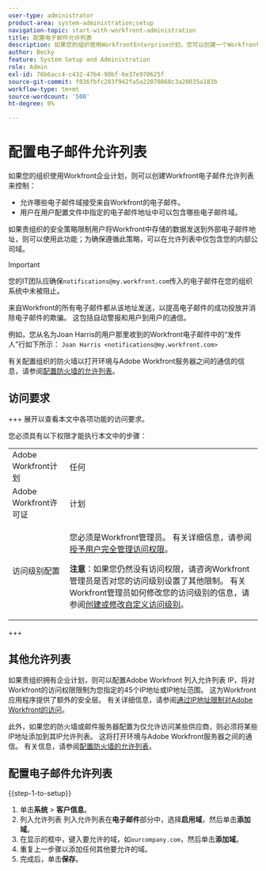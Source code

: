 ```yaml
---
user-type: administrator
product-area: system-administration;setup
navigation-topic: start-with-workfront-administration
title: 配置电子邮件允许列表
description: 如果您的组织使用WorkfrontEnterprise计划，您可以创建一个Workfront电子邮件允许列表，以控制允许哪些电子邮件域接受来自Workfront的电子邮件，以及哪些电子邮件域可以位于用户在其用户配置文件中指定的电子邮件地址中。 如果贵组织的安全策略限制用户将Workfront中存储的数据发送到外部电子邮件地址，则可以使用此功能；为确保遵循此策略，可以在允许列表中仅包含您的内部公司域。
author: Becky
feature: System Setup and Administration
role: Admin
exl-id: 76b6acc4-c432-47b4-90bf-6e37e970625f
source-git-commit: f036fbfc203f942fa5a22070860c3a20035a183b
workflow-type: tm+mt
source-wordcount: '508'
ht-degree: 0%

---
```


# 配置电子邮件允许列表

如果您的组织使用Workfront企业计划，则可以创建Workfront电子邮件允许列表来控制：

* 允许哪些电子邮件域接受来自Workfront的电子邮件。
* 用户在用户配置文件中指定的电子邮件地址中可以包含哪些电子邮件域。

如果贵组织的安全策略限制用户将Workfront中存储的数据发送到外部电子邮件地址，则可以使用此功能；为确保遵循此策略，可以在允许列表中仅包含您的内部公司域。

>[!IMPORTANT]
>
>您的IT团队应确保`notifications@my.workfront.com`传入的电子邮件在您的组织系统中未被阻止。
>
>来自Workfront的所有电子邮件都从该地址发送，以提高电子邮件的成功投放并消除电子邮件的欺骗。 这包括自动警报和用户到用户的通信。
>
>例如，您从名为Joan Harris的用户那里收到的Workfront电子邮件中的“发件人”行如下所示：
>`Joan Harris <notifications@my.workfront.com>`

有关配置组织的防火墙以打开环境与Adobe Workfront服务器之间的通信的信息，请参阅[配置防火墙的允许列表](../../administration-and-setup/get-started-wf-administration/configure-your-firewall.md)。

## 访问要求

+++ 展开以查看本文中各项功能的访问要求。

您必须具有以下权限才能执行本文中的步骤：

<table style="table-layout:auto"> 
 <col> 
 <col> 
 <tbody> 
  <tr> 
   <td role="rowheader">Adobe Workfront计划</td> 
   <td>任何</td> 
  </tr> 
  <tr> 
   <td role="rowheader">Adobe Workfront许可证</td> 
   <td>计划</td> 
  </tr> 
  <tr> 
   <td role="rowheader">访问级别配置</td> 
   <td> <p>您必须是Workfront管理员。 有关详细信息，请参阅<a href="../../administration-and-setup/add-users/configure-and-grant-access/grant-a-user-full-administrative-access.md" class="MCXref xref">授予用户完全管理访问权限</a>。</p> <p><b>注意</b>：如果您仍然没有访问权限，请咨询Workfront管理员是否对您的访问级别设置了其他限制。 有关Workfront管理员如何修改您的访问级别的信息，请参阅<a href="../../administration-and-setup/add-users/configure-and-grant-access/create-modify-access-levels.md" class="MCXref xref">创建或修改自定义访问级别</a>。</p> </td> 
  </tr> 
 </tbody> 
</table>

+++

## 其他允许列表

如果贵组织拥有企业计划，则可以配置Adobe Workfront 列入允许列表 IP，将对Workfront的访问权限限制为您指定的45个IP地址或IP地址范围。 这为Workfront应用程序提供了额外的安全层。 有关详细信息，请参阅[通过IP地址限制对Adobe Workfront的访问](../../administration-and-setup/manage-workfront/security/restrict-access-workfront-ip-address.md)。

此外，如果您的防火墙或邮件服务器配置为仅允许访问某些供应商，则必须将某些IP地址添加到其IP允许列表。 这将打开环境与Adobe Workfront服务器之间的通信。 有关信息，请参阅[配置防火墙的允许列表](../../administration-and-setup/get-started-wf-administration/configure-your-firewall.md)。

## 配置电子邮件允许列表

{{step-1-to-setup}}

1. 单击&#x200B;**系统** > **客户信息**。
1. 列入允许列表 列入允许列表在&#x200B;**电子邮件**&#x200B;部分中，选择&#x200B;**启用域**，然后单击&#x200B;**添加域**。
1. 在显示的框中，键入要允许的域，如`ourcompany.com`，然后单击&#x200B;**添加域**。
1. 重复上一步骤以添加任何其他要允许的域。
1. 完成后，单击&#x200B;**保存**。
